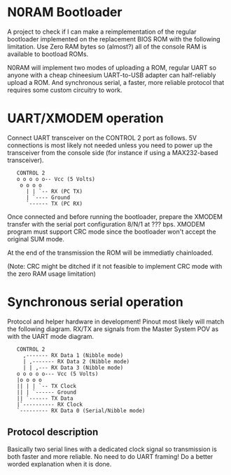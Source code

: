 
# N0RAM Bootloader

A project to check if I can make a reimplementation of the regular bootloader
implemented on the replacement BIOS ROM with the following limitation. Use Zero
RAM bytes so (almost?) all of the console RAM is available to bootload ROMs.

N0RAM will implement two modes of uploading a ROM, regular UART so anyone with
a cheap chineesium UART-to-USB adapter can half-reliably upload a ROM. And
synchronous serial, a faster, more reliable protocol that requires some custom
circuitry to work.

# UART/XMODEM operation

Connect UART transceiver on the CONTROL 2 port as follows. 5V connections is
most likely not needed unless you need to power up the transceiver from the
console side (for instance if using a MAX232-based transceiver).

	   CONTROL 2
	   o o o o o-- Vcc (5 Volts)
		o o o o
		  | | `-- RX (PC TX)
		  | `---- Ground
		  `------ TX (PC RX)

Once connected and before running the bootloader, prepare the XMODEM transfer
with the serial port configuration 8/N/1 at ??? bps. XMODEM program must 
support CRC mode since the bootloader won't accept the original SUM mode.

At the end of the transmission the ROM will be immediatly chainloaded.

(Note: CRC might be ditched if it not feasible to implement CRC mode with the
zero RAM usage limitation)

# Synchronous serial operation

Protocol and helper hardware in development! Pinout most likely will match the
following diagram. RX/TX are signals from the Master System POV as with the
UART mode diagram.

	   CONTROL 2
		 ,------- RX Data 1 (Nibble mode)
		 | ,------- RX Data 2 (Nibble mode)
		 | | ,--- RX Data 3 (Nibble mode)
	   o o o o o--- Vcc (5 Volts)
	   |o o o o
	   || | | `-- TX Clock
	   || | `------ Ground
	   || `------ TX Data
	   |`---------- RX Clock
	   `--------- RX Data 0 (Serial/Nibble mode)

## Protocol description

Basically two serial lines with a dedicated clock signal so transmission is
both faster and more reliable. No need to do UART framing! Do a better worded
explanation when it is done.